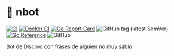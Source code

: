 # 🤖 nbot

[![CI](https://github.com/milgradesec/nbot/actions/workflows/golang-ci.yml/badge.svg)](https://github.com/milgradesec/nbot/actions/workflows/golang-ci.yml)
[![Docker CI](https://github.com/milgradesec/nbot/actions/workflows/docker-ci.yml/badge.svg)](https://github.com/milgradesec/nbot/actions/workflows/docker-ci.yml)
[![Go Report Card](https://goreportcard.com/badge/milgradesec/nbot)](https://goreportcard.com/badge/github.com/milgradesec/nbot)
![GitHub tag (latest SemVer)](https://img.shields.io/github/v/tag/milgradesec/nbot?label=Release)
[![Go Reference](https://pkg.go.dev/badge/github.com/milgradesec/nbot.svg)](https://pkg.go.dev/github.com/milgradesec/nbot)
![GitHub](https://img.shields.io/github/license/milgradesec/nbot)

Bot de Discord con frases de alguien no muy sabio
